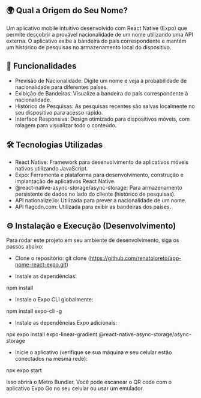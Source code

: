## 🌍 Qual a Origem do Seu Nome?
Um aplicativo mobile intuitivo desenvolvido com React Native (Expo) que permite descobrir a provável nacionalidade de um nome utilizando uma API externa. O aplicativo exibe a bandeira do país correspondente e mantém um histórico de pesquisas no armazenamento local do dispositivo.

## 🚀 Funcionalidades

* Previsão de Nacionalidade: Digite um nome e veja a probabilidade de nacionalidade para diferentes países.
* Exibição de Bandeiras: Visualize a bandeira do país correspondente à nacionalidade.
* Histórico de Pesquisas: As pesquisas recentes são salvas localmente no seu dispositivo para acesso rápido.
* Interface Responsiva: Design otimizado para dispositivos móveis, com rolagem para visualizar todo o conteúdo.

## 🛠️ Tecnologias Utilizadas

* React Native: Framework para desenvolvimento de aplicativos móveis nativos utilizando JavaScript.
* Expo: Ferramenta e plataforma para desenvolvimento, construção e implantação de aplicativos React Native.
* @react-native-async-storage/async-storage: Para armazenamento persistente de dados no lado do cliente (histórico de pesquisas).
* API nationalize.io: Utilizada para prever a nacionalidade de um nome.
* API flagcdn.com: Utilizada para exibir as bandeiras dos países.

## ⚙️ Instalação e Execução (Desenvolvimento)

Para rodar este projeto em seu ambiente de desenvolvimento, siga os passos abaixo:

* Clone o repositório:
git clone (https://github.com/renatoloreto/app-nome-react-expo.git)

* Instale as dependências:

npm install

* Instale o Expo CLI globalmente:
  
npm install expo-cli -g

* Instale as dependências Expo adicionais:

npx expo install expo-linear-gradient @react-native-async-storage/async-storage

* Inicie o aplicativo (verifique se sua máquina e seu celular estão conectados na mesma rede):

npx expo start 

Isso abrirá o Metro Bundler. Você pode escanear o QR code com o aplicativo Expo Go no seu celular ou usar um emulador.

